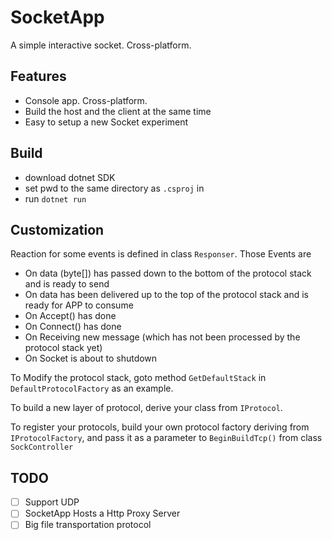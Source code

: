 # SocketApp

A simple interactive socket. Cross-platform.

## Features

- Console app. Cross-platform.
- Build the host and the client at the same time
- Easy to setup a new Socket experiment

## Build

- download dotnet SDK
- set pwd to the same directory as `.csproj` in
- run `dotnet run`

## Customization

Reaction for some events is defined in class `Responser`. Those Events are

- On data (byte[]) has passed down to the bottom of the protocol stack and is ready to send
- On data has been delivered up to the top of the protocol stack and is ready for APP to consume
- On Accept() has done
- On Connect() has done
- On Receiving new message (which has not been processed by the protocol stack yet)
- On Socket is about to shutdown

To Modify the protocol stack, goto method `GetDefaultStack` in `DefaultProtocolFactory` as an example.

To build a new layer of protocol, derive your class from `IProtocol`.

To register your protocols, build your own protocol factory deriving from `IProtocolFactory`, and pass it as a parameter to `BeginBuildTcp()` from class `SockController`

## TODO

- [ ] Support UDP
- [ ] SocketApp Hosts a Http Proxy Server
- [ ] Big file transportation protocol
